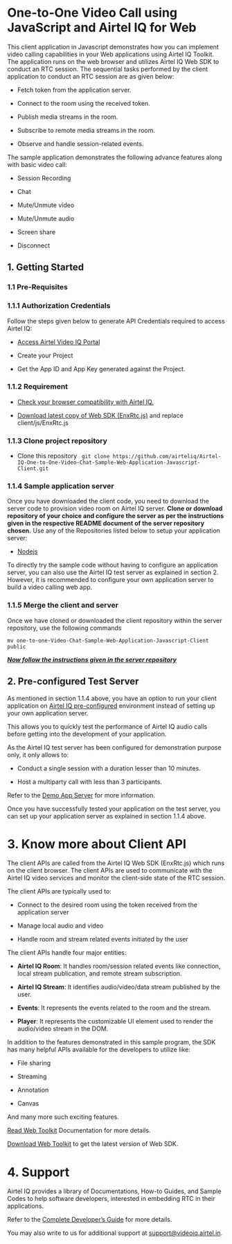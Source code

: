 # One-to-One Video Call using JavaScript and Airtel IQ for Web 

 

This client application in Javascript demonstrates how you can implement video calling capabilities in your Web applications using Airtel IQ Toolkit. The application runs on the web browser and utilizes Airtel IQ Web SDK to conduct an RTC session. The sequential tasks performed by the client application to conduct an RTC session are as given below: 

* Fetch token from the application server. 

* Connect to the room using the received token. 

* Publish media streams in the room. 

* Subscribe to remote media streams in the room. 

* Observe and handle session-related events. 

The sample application demonstrates the following advance features along with basic video call: 

* Session Recording 

* Chat 

* Mute/Unmute video 

* Mute/Unmute audio 

* Screen share 

* Disconnect 

 

## 1. Getting Started 

### 1.1 Pre-Requisites 

 
### 1.1.1 Authorization Credentials 

Follow the steps given below to generate API Credentials required to access Airtel IQ: 

* [Access Airtel Video IQ Portal](https://cpaasportal.videoiq.airtel.in/)

* Create your Project 

* Get the App ID and App Key generated against the Project. 

### 1.1.2 Requirement 

* [Check your browser compatibility with Airtel IQ.](https://videoiq.airtel.in/developer/video/browser-compatibility-of-airteliq-video/) 

* [Download latest copy of Web SDK (EnxRtc.js)](https://videoiq.airtel.in/wp-content/uploads/EnxRtc.js.v1.0.0.zip?ver=1.0.0) and replace client/js/EnxRtc.js 


### 1.1.3 Clone project repository
 
* Clone this repository ``` git clone https://github.com/airteliq/Airtel-IQ-One-to-One-Video-Chat-Sample-Web-Application-Javascript-Client.git```

### 1.1.4 Sample application server 

Once you have downloaded the client code, you need to download the server code to provision video room on Airtel IQ server.
**Clone or download repository of your choice and configure the server as per the instructions given in the respective README document of the server repository chosen.**
Use any of the Repositories listed below to setup your application server: 


* [Nodejs](https://github.com/airteliq/Airtel-IQ-One-to-One-Video-Chat-Sample-Web-Application-NodeJs-Server) 


To directly try the sample code without having to configure an application server, you can also use the Airtel IQ test server as explained in section 2. However, it is recommended to configure your own application server to build a video calling web app. 


### 1.1.5 Merge the client and server

Once we have cloned or downloaded the client repository within the server repository, use the following commands
```
mv one-to-one-Video-Chat-Sample-Web-Application-Javascript-Client public
```
***<ins>Now follow the instructions given in the server repository<ins>***
 
## 2. Pre-configured Test Server 

As mentioned in section 1.1.4 above, you have an option to run your client application on [Airtel IQ pre-configured](https://try.videoiq.airtel.in/) environment instead of setting up your own application server.  

This allows you to quickly test the performance of Airtel IQ audio calls before getting into the development of your application.  

As the Airtel IQ test server has been configured for demonstration purpose only, it only allows to: 

* Conduct a single session with a duration lesser than 10 minutes. 

* Host a multiparty call with less than 3 participants. 

Refer to the [Demo App Server](https://videoiq.airtel.in/developer/video/sample-code/#demo-app-server) for more information.   

Once you have successfully tested your application on the test server, you can set up your application server as explained in section 1.1.4 above. 

 

# 3. Know more about Client API 

The client APIs are called from the Airtel IQ Web SDK (EnxRtc.js) which runs on the client browser. The client APIs are used to communicate with the Airtel IQ video services and monitor the client-side state of the RTC session.  

The client APIs are typically used to: 

* Connect to the desired room using the token received from the application server 

* Manage local audio and video 

* Handle room and stream related events initiated by the user 

The client APIs handle four major entities: 

* **Airtel IQ Room**: It handles room/session related events like connection, local stream publication, and remote stream subscription. 

* **Airtel IQ Stream**: It identifies audio/video/data stream published by the user. 

* **Events**: It represents the events related to the room and the stream. 

* **Player**: It represents the customizable UI element used to render the audio/video stream in the DOM. 

In addition to the features demonstrated in this sample program, the SDK has many helpful APIs available for the developers to utilize like: 

* File sharing 

* Streaming 

* Annotation 

* Canvas 

And many more such exciting features. 

[Read Web Toolkit](https://videoiq.airtel.in/developer/video-api/client-api/web-toolkit/
) Documentation for more details.  

[Download Web Toolkit](https://videoiq.airtel.in/wp-content/uploads/EnxRtc.js.v1.9.3.zip?ver=1.9.3
) to get the latest version of Web SDK. 

 

# 4. Support 

Airtel IQ provides a library of Documentations, How-to Guides, and Sample Codes to help software developers, interested in embedding RTC in their applications. 

Refer to the [Complete Developer’s Guide](https://videoiq.airtel.in/) for more details. 

You may also write to us for additional support at [support@videoiq.airtel.in](). 
